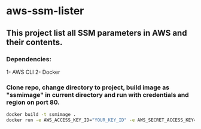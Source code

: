 # aws-ssm-lister

## This project list all SSM parameters in AWS and their contents.

### Dependencies:
1- AWS CLI
2- Docker

### Clone repo, change directory to project, build image as "ssmimage" in current directory and run with credentials and region on port 80.

``` bash
docker build -t ssmimage .
docker run -e AWS_ACCESS_KEY_ID="YOUR_KEY_ID" -e AWS_SECRET_ACCESS_KEY="YOUR_ACCESS_KEY" -e AWS_DEFAULT_REGION=YOUR_REGION -p 80:80 ssmimage
```
